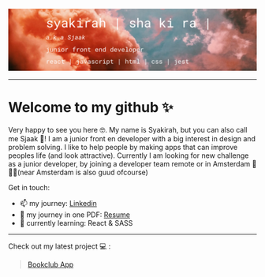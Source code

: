 ![profilebanner](profile_banner.png)
<hr />

# Welcome to my github ✨
Very happy to see you here 🤓.
My name is Syakirah, but you can also call me Sjaak 🦄! I am a junior front en developer with a big interest in design and problem solving.
I like to help people by making apps that can improve peoples life (and look attractive). Currently I am looking for new challenge as a junior developer, by joining a developer team remote or in Amsterdam 🌷🇳🇱(near Amsterdam is also guud ofcourse) 

Get in touch:
- 📫 my journey: [Linkedin](www.linkedin.com/in/syakirah-algadri/)
- 📝 my journey in one PDF:  [Resume](./Syakirah_CV_2021.pdf) 
- 🌱 currently learning: React & SASS 
<hr />

Check out my latest project ‍💻 : 
> [Bookclub App](https://github.com/sjaak1992/novi-assignment)


 


